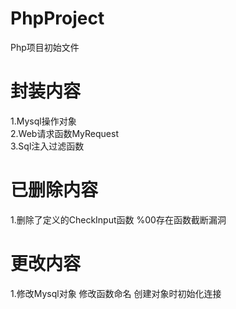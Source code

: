 # PhpProject
Php项目初始文件

# 封装内容
1.Mysql操作对象</br>
2.Web请求函数MyRequest</br>
3.Sql注入过滤函数<br>

# 已删除内容
1.删除了定义的CheckInput函数 %00存在函数截断漏洞

# 更改内容
1.修改Mysql对象 修改函数命名 创建对象时初始化连接
